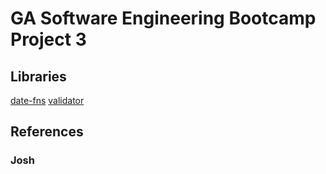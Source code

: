 # GA Software Engineering Bootcamp Project 3

## Libraries
[date-fns](https://date-fns.org/)
[validator](https://www.npmjs.com/package/validator)

## References

### Josh